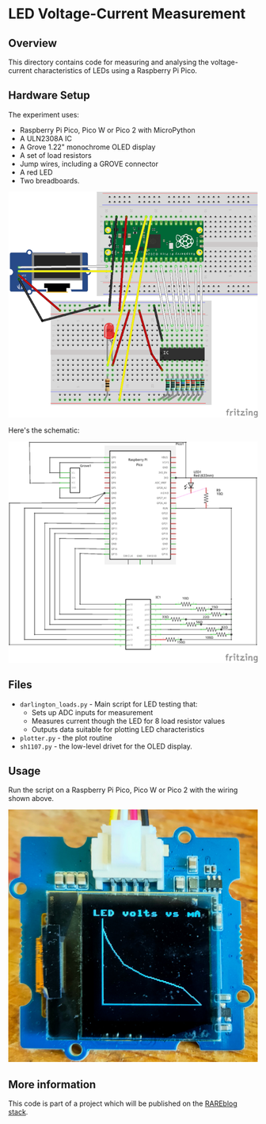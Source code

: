 # LED Voltage-Current Measurement

## Overview
This directory contains code for measuring and analysing the voltage-current characteristics of LEDs using a Raspberry Pi Pico.

## Hardware Setup
The experiment uses:
- Raspberry Pi Pico, Pico W or Pico 2 with MicroPython
- A ULN2308A IC
- A Grove 1.22" monochrome OLED display
- A set of load resistors
- Jump wires, including a GROVE connector
- A red LED
- Two breadboards.

![Breadboard](img/darlington_bb.png)

Here's the schematic:

![Schematic](img/darlington_schem.png)

## Files
- `darlington_loads.py` - Main script for LED testing that:
    - Sets up ADC inputs for measurement
    - Measures current though the LED for 8 load resistor values
    - Outputs data suitable for plotting LED characteristics
- `plotter.py` - the plot routine
- `sh1107.py` - the low-level drivet for the OLED display.

## Usage

Run the script on a Raspberry Pi Pico, Pico W or Pico 2 with the wiring shown above.

![Ouptput](img/led_volts_x_mA.jpg)


## More information

This code is part of a project which will be published on the [RAREblog stack](https://rareblog.substack.com).